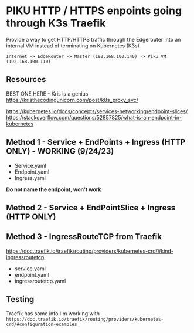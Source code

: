 # PIKU HTTP / HTTPS enpoints going through K3s Traefik

Provide a way to get HTTP/HTTPS traffic through the Edgerouter into an internal VM instead of terminating on Kubernetes (K3s)

```Internet -> EdgeRouter -> Master (192.168.100.140) -> Piku VM (192.168.100.110)```


## Resources
BEST ONE HERE - Kris is a genius - https://kristhecodingunicorn.com/post/k8s_proxy_svc/

https://kubernetes.io/docs/concepts/services-networking/endpoint-slices/  
https://stackoverflow.com/questions/52857825/what-is-an-endpoint-in-kubernetes


## Method 1 - Service + EndPoints + Ingress (HTTP ONLY) - WORKING (9/24/23)
- Service.yaml  
- Endpoint.yaml
- Ingress.yaml

**Do not name the endpoint, won't work**


## Method 2 - Service + EndPointSlice + Ingress (HTTP ONLY)

## Method 3 - IngressRouteTCP from Traefik
https://doc.traefik.io/traefik/routing/providers/kubernetes-crd/#kind-ingressroutetcp

- service.yaml
- endpoint.yaml
- ingressroutetcp.yaml



## Testing
Traefik has some info I'm working with ```https://doc.traefik.io/traefik/routing/providers/kubernetes-crd/#configuration-examples```

### 

